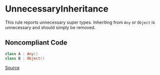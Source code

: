 # UnnecessaryInheritance

This rule reports unnecessary super types. Inheriting from `Any` or `Object` is unnecessary and should simply be
removed.

## Noncompliant Code

```kotlin
class A : Any()
class B : Object()
```

[Source](https://detekt.github.io/detekt/style.html#unnecessaryinheritance)
